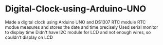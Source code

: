 # Digital-Clock-using-Arduino-UNO
Made a digital clock using Arduino UNO and DS1307 RTC module
RTC modue measures and stores the date and time precisely
Used serial monitor to display time
Didn't have I2C module for LCD and not enough wires, so couldn't display on LCD
